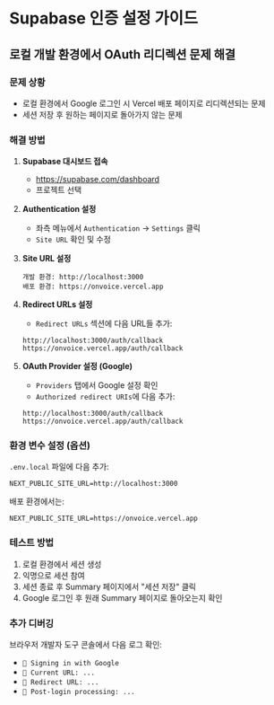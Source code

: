 # Supabase 인증 설정 가이드

## 로컬 개발 환경에서 OAuth 리디렉션 문제 해결

### 문제 상황

- 로컬 환경에서 Google 로그인 시 Vercel 배포 페이지로 리디렉션되는 문제
- 세션 저장 후 원하는 페이지로 돌아가지 않는 문제

### 해결 방법

1. **Supabase 대시보드 접속**
   - https://supabase.com/dashboard
   - 프로젝트 선택

2. **Authentication 설정**
   - 좌측 메뉴에서 `Authentication` → `Settings` 클릭
   - `Site URL` 확인 및 수정

3. **Site URL 설정**

   ```
   개발 환경: http://localhost:3000
   배포 환경: https://onvoice.vercel.app
   ```

4. **Redirect URLs 설정**
   - `Redirect URLs` 섹션에 다음 URL들 추가:

   ```
   http://localhost:3000/auth/callback
   https://onvoice.vercel.app/auth/callback
   ```

5. **OAuth Provider 설정 (Google)**
   - `Providers` 탭에서 Google 설정 확인
   - `Authorized redirect URIs`에 다음 추가:
   ```
   http://localhost:3000/auth/callback
   https://onvoice.vercel.app/auth/callback
   ```

### 환경 변수 설정 (옵션)

`.env.local` 파일에 다음 추가:

```env
NEXT_PUBLIC_SITE_URL=http://localhost:3000
```

배포 환경에서는:

```env
NEXT_PUBLIC_SITE_URL=https://onvoice.vercel.app
```

### 테스트 방법

1. 로컬 환경에서 세션 생성
2. 익명으로 세션 참여
3. 세션 종료 후 Summary 페이지에서 "세션 저장" 클릭
4. Google 로그인 후 원래 Summary 페이지로 돌아오는지 확인

### 추가 디버깅

브라우저 개발자 도구 콘솔에서 다음 로그 확인:

- `🔐 Signing in with Google`
- `📍 Current URL: ...`
- `🔗 Redirect URL: ...`
- `🔄 Post-login processing: ...`

